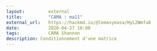 ```yaml
---
layout:         external
title:          "CAMA : ma11"
external_url:   https://hackmd.io/@lemasymasa/HyLZWmfa8
date:           2020-04-27 10:00
tags:           CAMA Shannon
description: Conditionnement d'une matrice
---
```

